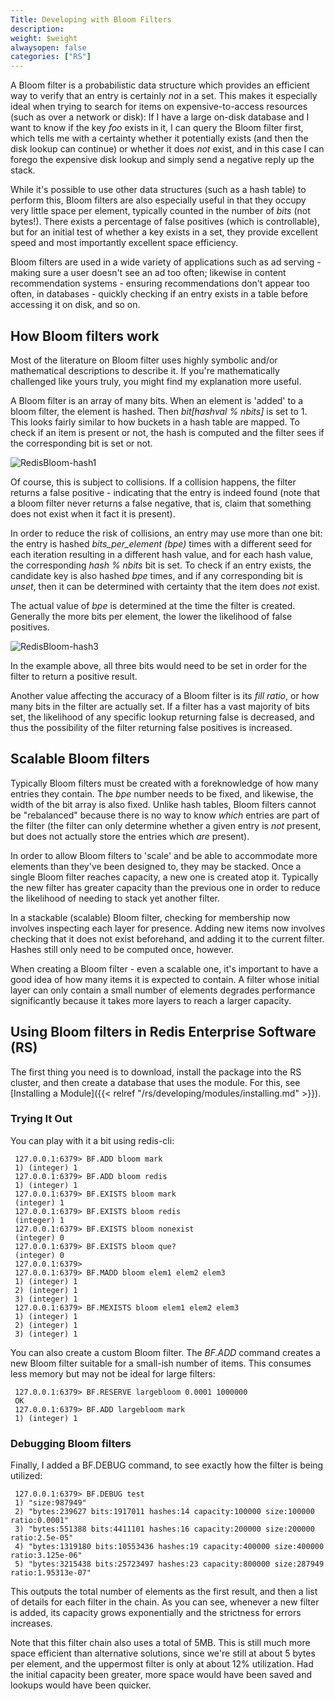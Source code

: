```yaml
---
Title: Developing with Bloom Filters
description:
weight: $weight
alwaysopen: false
categories: ["RS"]
---
```

A Bloom filter is a probabilistic data structure which provides an
efficient way to verify that an entry is certainly *not* in a set. This
makes it especially ideal when trying to search for items on
expensive-to-access resources (such as over a network or disk): If I
have a large on-disk database and I want to know if the key *foo* exists
in it, I can query the Bloom filter first, which tells me with a
certainty whether it potentially exists (and then the disk lookup can
continue) or whether it does *not* exist, and in this case I can forego
the expensive disk lookup and simply send a negative reply up the stack.

While it's possible to use other data structures (such as a hash table)
to perform this, Bloom filters are also especially useful in that they
occupy very little space per element, typically counted in the number of
*bits* (not bytes!). There exists a percentage of false positives
(which is controllable), but for an initial test of whether a key exists
in a set, they provide excellent speed and most importantly excellent
space efficiency.

Bloom filters are used in a wide variety of applications such as ad
serving - making sure a user doesn't see an ad too often; likewise in
content recommendation systems - ensuring recommendations don't appear
too often, in databases - quickly checking if an entry exists in a
table before accessing it on disk, and so on.

## How Bloom filters work

Most of the literature on Bloom filter uses highly symbolic and/or
mathematical descriptions to describe it. If you're mathematically
challenged like yours truly, you might find my explanation more useful.

A Bloom filter is an array of many bits. When an element is 'added' to a
bloom filter, the element is hashed. Then *bit\[hashval % nbits\]* is
set to 1. This looks fairly similar to how buckets in a hash table are
mapped. To check if an item is present or not, the hash is computed and
the filter sees if the corresponding bit is set or not.

![RedisBloom-hash1](/images/rs/rebloom-hash1.png)

Of course, this is subject to collisions. If a collision happens, the
filter returns a false positive - indicating that the entry is
indeed found (note that a bloom filter never returns a false
negative, that is, claim that something does not exist when it fact it
is present).

In order to reduce the risk of collisions, an entry may use more than
one bit: the entry is hashed *bits_per_element (bpe)* times with a
different seed for each iteration resulting in a different hash value,
and for each hash value, the corresponding *hash % nbits* bit is set. To
check if an entry exists, the candidate key is also hashed *bpe* times,
and if any corresponding bit is *unset*, then it can be determined with
certainty that the item does *not* exist.

The actual value of *bpe* is determined at the time the filter is
created. Generally the more bits per element, the lower the likelihood
of false positives.

![RedisBloom-hash3](/images/rs/rebloom-hash3.png)

In the example above, all three bits would need to be set in order for
the filter to return a positive result.

Another value affecting the accuracy of a Bloom filter is its *fill
ratio*, or how many bits in the filter are actually set. If a filter has
a vast majority of bits set, the likelihood of any specific lookup
returning false is decreased, and thus the possibility of the filter
returning false positives is increased.

## Scalable Bloom filters

Typically Bloom filters must be created with a foreknowledge of how many
entries they contain. The *bpe* number needs to be fixed, and
likewise, the width of the bit array is also fixed.
Unlike hash tables, Bloom filters cannot be "rebalanced" because there
is no way to know *which* entries are part of the filter (the filter can
only determine whether a given entry is *not* present, but does not
actually store the entries which *are* present).

In order to allow Bloom filters to 'scale' and be able to accommodate
more elements than they've been designed to, they may be stacked. Once a
single Bloom filter reaches capacity, a new one is created atop it.
Typically the new filter has greater capacity than the previous
one in order to reduce the likelihood of needing to stack yet another
filter.

In a stackable (scalable) Bloom filter, checking for membership now
involves inspecting each layer for presence. Adding new items now
involves checking that it does not exist beforehand, and adding it to
the current filter. Hashes still only need to be computed once, however.

When creating a Bloom filter - even a scalable one, it's important to
have a good idea of how many items it is expected to contain. A filter
whose initial layer can only contain a small number of elements 
degrades performance significantly because it takes more layers to
reach a larger capacity.

## Using Bloom filters in Redis Enterprise Software (RS)

The first thing you need is to download, install the package into the RS
cluster, and then create a database that uses the module. For this, see
[Installing a
Module]({{< relref "/rs/developing/modules/installing.md" >}}).

### Trying It Out

You can play with it a bit using redis-cli:

```src
 127.0.0.1:6379> BF.ADD bloom mark
 1) (integer) 1
 127.0.0.1:6379> BF.ADD bloom redis
 1) (integer) 1
 127.0.0.1:6379> BF.EXISTS bloom mark
 (integer) 1
 127.0.0.1:6379> BF.EXISTS bloom redis
 (integer) 1
 127.0.0.1:6379> BF.EXISTS bloom nonexist
 (integer) 0
 127.0.0.1:6379> BF.EXISTS bloom que?
 (integer) 0
 127.0.0.1:6379>
 127.0.0.1:6379> BF.MADD bloom elem1 elem2 elem3
 1) (integer) 1
 2) (integer) 1
 3) (integer) 1
 127.0.0.1:6379> BF.MEXISTS bloom elem1 elem2 elem3
 1) (integer) 1
 2) (integer) 1
 3) (integer) 1
```

You can also create a custom Bloom filter. The *BF.ADD* command creates
a new Bloom filter suitable for a small-ish number of items. This
consumes less memory but may not be ideal for large filters:

```src
 127.0.0.1:6379> BF.RESERVE largebloom 0.0001 1000000
 OK
 127.0.0.1:6379> BF.ADD largebloom mark
 1) (integer) 1
```

### Debugging Bloom filters

Finally, I added a BF.DEBUG command, to see exactly how the filter is
being utilized:

```src
 127.0.0.1:6379> BF.DEBUG test
 1) "size:987949"
 2) "bytes:239627 bits:1917011 hashes:14 capacity:100000 size:100000 ratio:0.0001"
 3) "bytes:551388 bits:4411101 hashes:16 capacity:200000 size:200000 ratio:2.5e-05"
 4) "bytes:1319180 bits:10553436 hashes:19 capacity:400000 size:400000 ratio:3.125e-06"
 5) "bytes:3215438 bits:25723497 hashes:23 capacity:800000 size:287949 ratio:1.95313e-07"
```

This outputs the total number of elements as the first result, and then
a list of details for each filter in the chain. As you can see, whenever
a new filter is added, its capacity grows exponentially and the
strictness for errors increases.

Note that this filter chain also uses a total of 5MB. This is still much
more space efficient than alternative solutions, since we're still at
about 5 bytes per element, and the uppermost filter is only at about 12%
utilization. Had the initial capacity been greater, more space would
have been saved and lookups would have been quicker.
